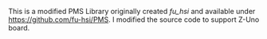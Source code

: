 This is a modified PMS Library originally created _fu_hsi_ and available under https://github.com/fu-hsi/PMS. I modified the source code to support Z-Uno board.
